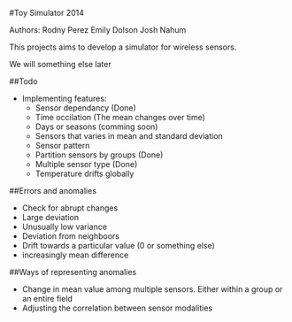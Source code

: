 #Toy Simulator 2014

Authors:
Rodny Perez
Emily Dolson
Josh Nahum

This projects aims to develop a simulator for wireless sensors.

We will something else later

##Todo
- Implementing features:
	* Sensor dependancy (Done)
	* Time occilation (The mean changes over time)
	* Days or seasons (comming soon)
	* Sensors that varies in mean and standard deviation
	* Sensor pattern
	* Partition sensors by groups (Done)
	* Multiple sensor type (Done)
	* Temperature drifts globally

##Errors and anomalies
- Check for abrupt changes
- Large deviation
- Unusually low variance
- Deviation from neighboors
- Drift towards a particular value (0 or something else)
- increasingly mean difference

##Ways of representing anomalies
- Change in mean value among multiple sensors. Either within a group or an entire field
- Adjusting the correlation between sensor modalities